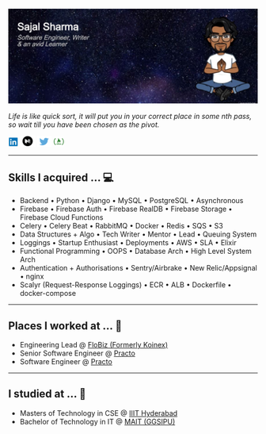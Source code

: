 <img src="https://raw.githubusercontent.com/cosmos-sajal/cosmos-sajal/master/bg.jpg"></img>

_Life is like quick sort, it will put you in your correct place in some nth pass, so wait till you have been chosen as the pivot._

<a href="https://www.linkedin.com/in/sajalsarwar/" target="_blank"><img width="20" src="https://raw.githubusercontent.com/cosmos-sajal/cosmos-sajal/master/images/linkedin.png"></a>
<a href="https://medium.com/@cosmos_sajal" target="_blank"><img width="30" src="https://raw.githubusercontent.com/cosmos-sajal/cosmos-sajal/master/images/medium.png"></a>
<a href="https://twitter.com/cosmos_sajal" target="_blank"><img width="30" src="https://raw.githubusercontent.com/cosmos-sajal/cosmos-sajal/master/images/twitter.jpg"></a>
<a href="https://www.freecodecamp.org/news/author/sajal/" target="_blank"><img width="20" src="https://raw.githubusercontent.com/cosmos-sajal/cosmos-sajal/master/images/freecodecamp.png"></a>

---

Skills I acquired ... :computer:
--


- Backend • Python • Django • MySQL • PostgreSQL • Asynchronous
- Firebase • Firebase Auth • Firebase RealDB • Firebase Storage • Firebase Cloud Functions
- Celery • Celery Beat • RabbitMQ • Docker • Redis • SQS • S3
- Data Structures + Algo • Tech Writer • Mentor • Lead • Queuing System
- Loggings • Startup Enthusiast • Deployments • AWS • SLA • Elixir
- Functional Programming • OOPS • Database Arch • High Level System Arch
- Authentication + Authorisations • Sentry/Airbrake • New Relic/Appsignal • nginx
- Scalyr (Request-Response Loggings) • ECR • ALB • Dockerfile • docker-compose
---

Places I worked at ... :office:
--

- Engineering Lead @ [FloBiz (Formerly Koinex)](https://flobiz.in/)
- Senior Software Engineer @ [Practo](https://www.practo.com/)
- Software Engineer @ [Practo](https://www.practo.com/)

---

I studied at ... :school:
--

- Masters of Technology in CSE @ [IIIT Hyderabad](https://www.iiit.ac.in/)
- Bachelor of Technology in IT @ [MAIT (GGSIPU)](https://mait.ac.in/)

<!--
**cosmos-sajal/cosmos-sajal** is a ✨ _special_ ✨ repository because its `README.md` (this file) appears on your GitHub profile.

Here are some ideas to get you started:

- 🔭 I’m currently working on ...
- 🌱 I’m currently learning ...
- 👯 I’m looking to collaborate on ...
- 🤔 I’m looking for help with ...
- 💬 Ask me about ...
- 📫 How to reach me: ...
- 😄 Pronouns: ...
- ⚡ Fun fact: ...
-->

